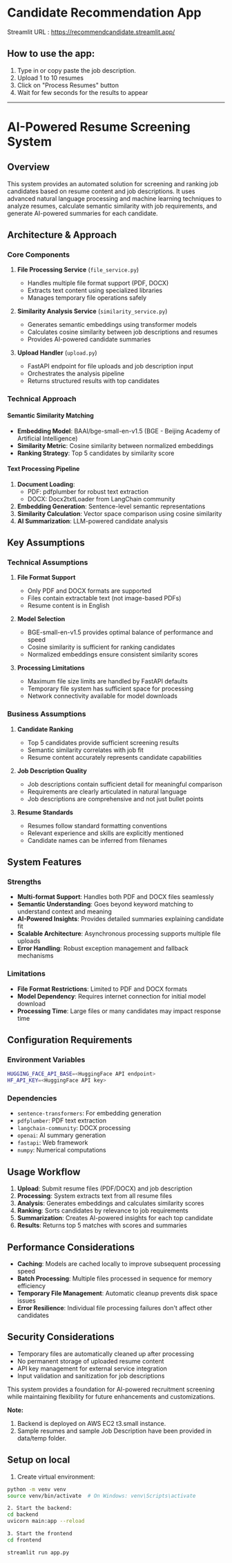# Candidate Recommendation App

Streamlit URL : https://recommendcandidate.streamlit.app/

## How to use the app:
1. Type in or copy paste the job description.
2. Upload 1 to 10 resumes
3. Click on "Process Resumes" button
4. Wait for few seconds for the results to appear
-------------------------------------------------------------------------------------------------------------------------------------------------------------------------------------------------
# AI-Powered Resume Screening System

## Overview

This system provides an automated solution for screening and ranking job candidates based on resume content and job descriptions. It uses advanced natural language processing and machine learning techniques to analyze resumes, calculate semantic similarity with job requirements, and generate AI-powered summaries for each candidate.

## Architecture & Approach

### Core Components

1. **File Processing Service** (`file_service.py`)
   - Handles multiple file format support (PDF, DOCX)
   - Extracts text content using specialized libraries
   - Manages temporary file operations safely

2. **Similarity Analysis Service** (`similarity_service.py`)
   - Generates semantic embeddings using transformer models
   - Calculates cosine similarity between job descriptions and resumes
   - Provides AI-powered candidate summaries

3. **Upload Handler** (`upload.py`)
   - FastAPI endpoint for file uploads and job description input
   - Orchestrates the analysis pipeline
   - Returns structured results with top candidates

### Technical Approach

#### Semantic Similarity Matching
- **Embedding Model**: BAAI/bge-small-en-v1.5 (BGE - Beijing Academy of Artificial Intelligence)
- **Similarity Metric**: Cosine similarity between normalized embeddings
- **Ranking Strategy**: Top 5 candidates by similarity score

#### Text Processing Pipeline
1. **Document Loading**: 
   - PDF: pdfplumber for robust text extraction
   - DOCX: Docx2txtLoader from LangChain community
2. **Embedding Generation**: Sentence-level semantic representations
3. **Similarity Calculation**: Vector space comparison using cosine similarity
4. **AI Summarization**: LLM-powered candidate analysis

## Key Assumptions

### Technical Assumptions

1. **File Format Support**
   - Only PDF and DOCX formats are supported
   - Files contain extractable text (not image-based PDFs)
   - Resume content is in English

2. **Model Selection**
   - BGE-small-en-v1.5 provides optimal balance of performance and speed
   - Cosine similarity is sufficient for ranking candidates
   - Normalized embeddings ensure consistent similarity scores

3. **Processing Limitations**
   - Maximum file size limits are handled by FastAPI defaults
   - Temporary file system has sufficient space for processing
   - Network connectivity available for model downloads

### Business Assumptions

1. **Candidate Ranking**
   - Top 5 candidates provide sufficient screening results
   - Semantic similarity correlates with job fit
   - Resume content accurately represents candidate capabilities

2. **Job Description Quality**
   - Job descriptions contain sufficient detail for meaningful comparison
   - Requirements are clearly articulated in natural language
   - Job descriptions are comprehensive and not just bullet points

3. **Resume Standards**
   - Resumes follow standard formatting conventions
   - Relevant experience and skills are explicitly mentioned
   - Candidate names can be inferred from filenames

## System Features

### Strengths
- **Multi-format Support**: Handles both PDF and DOCX files seamlessly
- **Semantic Understanding**: Goes beyond keyword matching to understand context and meaning
- **AI-Powered Insights**: Provides detailed summaries explaining candidate fit
- **Scalable Architecture**: Asynchronous processing supports multiple file uploads
- **Error Handling**: Robust exception management and fallback mechanisms

### Limitations
- **File Format Restrictions**: Limited to PDF and DOCX formats
- **Model Dependency**: Requires internet connection for initial model download
- **Processing Time**: Large files or many candidates may impact response time

## Configuration Requirements

### Environment Variables
```bash
HUGGING_FACE_API_BASE=<HuggingFace API endpoint>
HF_API_KEY=<HuggingFace API key>
```

### Dependencies
- `sentence-transformers`: For embedding generation
- `pdfplumber`: PDF text extraction
- `langchain-community`: DOCX processing
- `openai`: AI summary generation
- `fastapi`: Web framework
- `numpy`: Numerical computations

## Usage Workflow

1. **Upload**: Submit resume files (PDF/DOCX) and job description
2. **Processing**: System extracts text from all resume files
3. **Analysis**: Generates embeddings and calculates similarity scores
4. **Ranking**: Sorts candidates by relevance to job requirements
5. **Summarization**: Creates AI-powered insights for each top candidate
6. **Results**: Returns top 5 matches with scores and summaries

## Performance Considerations

- **Caching**: Models are cached locally to improve subsequent processing speed
- **Batch Processing**: Multiple files processed in sequence for memory efficiency
- **Temporary File Management**: Automatic cleanup prevents disk space issues
- **Error Resilience**: Individual file processing failures don't affect other candidates


## Security Considerations

- Temporary files are automatically cleaned up after processing
- No permanent storage of uploaded resume content
- API key management for external service integration
- Input validation and sanitization for job descriptions

This system provides a foundation for AI-powered recruitment screening while maintaining flexibility for future enhancements and customizations.

**Note:**
1. Backend is deployed on AWS EC2 t3.small instance.
2. Sample resumes and sample Job Description have been provided in data/temp folder.

## Setup on local

1. Create virtual environment:
```bash
python -m venv venv
source venv/bin/activate  # On Windows: venv\Scripts\activate

2. Start the backend:
cd backend
uvicorn main:app --reload

3. Start the frontend
cd frontend

streamlit run app.py


